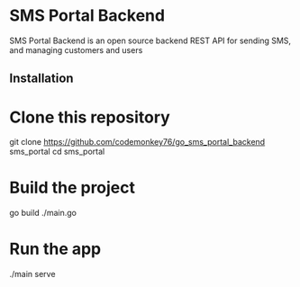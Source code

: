 # SMS Portal Backend

SMS Portal Backend is an open source backend REST API for sending SMS, and managing customers and users

## Installation

<!-- start:code block -->
# Clone this repository
git clone https://github.com/codemonkey76/go_sms_portal_backend sms_portal
cd sms_portal

# Build the project
go build ./main.go

# Run the app
./main serve
